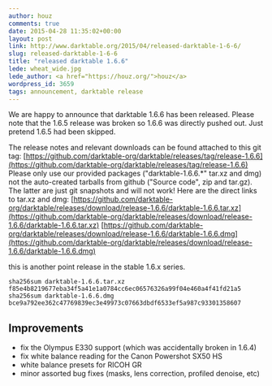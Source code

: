 ```yaml
---
author: houz
comments: true
date: 2015-04-28 11:35:02+00:00
layout: post
link: http://www.darktable.org/2015/04/released-darktable-1-6-6/
slug: released-darktable-1-6-6
title: "released darktable 1.6.6"
lede: wheat_wide.jpg
lede_author: <a href="https://houz.org/">houz</a>
wordpress_id: 3659
tags: announcement, darktable release
---
```


We are happy to announce that darktable 1.6.6 has been released. Please note that the 1.6.5 release was broken so 1.6.6 was directly pushed out. Just pretend 1.6.5 had been skipped.

The release notes and relevant downloads can be found attached to this git tag:
[https://github.com/darktable-org/darktable/releases/tag/release-1.6.6](https://github.com/darktable-org/darktable/releases/tag/release-1.6.6)
Please only use our provided packages ("darktable-1.6.6.*" tar.xz and dmg) not the auto-created tarballs from github ("Source code", zip and tar.gz). The latter are just git snapshots and will not work! Here are the direct links to tar.xz and dmg:
[https://github.com/darktable-org/darktable/releases/download/release-1.6.6/darktable-1.6.6.tar.xz](https://github.com/darktable-org/darktable/releases/download/release-1.6.6/darktable-1.6.6.tar.xz)
[https://github.com/darktable-org/darktable/releases/download/release-1.6.6/darktable-1.6.6.dmg](https://github.com/darktable-org/darktable/releases/download/release-1.6.6/darktable-1.6.6.dmg)

this is another point release in the stable 1.6.x series.

    sha256sum darktable-1.6.6.tar.xz
    f85e4b8219677eba34f5a41e1a0784cc6ec06576326a99f04e460a4f41fd21a5
    sha256sum darktable-1.6.6.dmg
    bce9a792ee362c47769839ec3e49973c07663dbdf6533ef5a987c93301358607

## Improvements

* fix the Olympus E330 support (which was accidentally broken in 1.6.4)
* fix white balance reading for the Canon Powershot SX50 HS
* white balance presets for RICOH GR
* minor assorted bug fixes (masks, lens correction, profiled denoise, etc)

